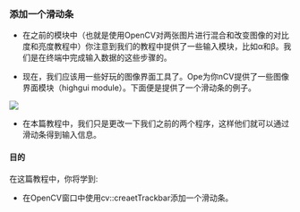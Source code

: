 ### 添加一个滑动条

* 在之前的模块中（也就是使用OpenCV对两张图片进行混合和改变图像的对比度和亮度教程中）你注意到我们的教程中提供了一些输入模块，比如α和β。我们是在终端中完成输入数据的这些步骤的。

* 现在，我们应该用一些好玩的图像界面工具了。Ope为你nCV提供了一些图像界面模块（highgui module）。下面便是提供了一个滑动条的例子。

![](https://docs.opencv.org/Adding_Trackbars_Tutorial_Trackbar.png)

* 在本篇教程中，我们只是更改一下我们之前的两个程序，这样他们就可以通过滑动条得到输入信息。

#### 目的

在这篇教程中，你将学到:

* 在OpenCV窗口中使用cv::creaetTrackbar添加一个滑动条。
